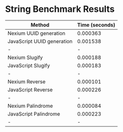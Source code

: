 # String Benchmark Results

| Method                     | Time (seconds) |
| -------------------------- | -------------- |
| Nexium UUID generation     | 0.000363       |
| JavaScript UUID generation | 0.001538       |
| -                          | -              |
| Nexium Slugify             | 0.000188       |
| JavaScript Slugify         | 0.000183       |
| -                          | -              |
| Nexium Reverse             | 0.000101       |
| JavaScript Reverse         | 0.000226       |
| -                          | -              |
| Nexium Palindrome          | 0.000084       |
| JavaScript Palindrome      | 0.000223       |
| -                          | -              |
